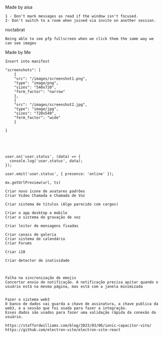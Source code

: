 Made by aisa

    1 - Don't mark messages as read if the window isn't focused.
    2- Don't switch to a room when joined via invite on another session.

noctabrat

    Being able to see pfp fullscreen when we click them the same way we can see images

Made by Me

    Insert into manifest

    "screenshots": [
        {
        "src": "/images/screenshot1.png",
        "type": "image/png",
        "sizes": "540x720",
        "form_factor": "narrow"
        },
        {
        "src": "/images/screenshot2.jpg",
        "type": "image/jpg",
        "sizes": "720x540",
        "form_factor": "wide"
        }

    ]





    user.on('user.status', (data) => {
      console.log('user.status', data);
    });

    user.emit('user.status', { presence: 'online' });

    mx.getUrlPreview(url, ts)

    Criar novo ícone de avatares padrões
    Criar Video Chamada e Chamada de Voz

    Criar sistema de titulos (Algo parecido com cargos)

    Criar o app desktop e mobile
    Criar o sistema de gravação de voz

    Criar leitor de mensagens fixadas

    Criar canais de galeria
    Criar sistema de calendário
    Criar Forums

    Criar i18

    Criar detector de inatividade



    Falha na sincronização de emojis
    Concertar envio de notificação. A notificação precisa apitar quando o usuário está na mesma página, mas está com a janela minimizada


    Fazer o sistema web3
    O banco de dados vai guarda a chave de assinatura, a chave publica da web3, e a sessão que foi usada para fazer a integração.
    Esses dados são usados para fazer uma validação rápida da conexão do usuário.

    https://staffordwilliams.com/blog/2023/03/06/ionic-capacitor-vite/
    https://github.com/electron-vite/electron-vite-react
